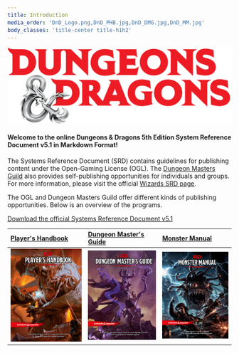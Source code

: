 ```yaml
---
title: Introduction
media_order: 'DnD_Logo.png,DnD_PHB.jpg,DnD_DMG.jpg,DnD_MM.jpg'
body_classes: 'title-center title-h1h2'
---
```


![D&D Logo](DnD_Logo.png)

#### Welcome to the online Dungeons & Dragons 5th Edition System Reference Document v5.1 in Markdown Format!

The Systems Reference Document (SRD) contains guidelines for publishing content under the Open-Gaming License (OGL). The [Dungeon Masters Guild](http://dungeonmastersguild.com/) also provides self-publishing opportunities for individuals and groups. For more information, please visit the official [Wizards SRD page](http://dnd.wizards.com/articles/features/systems-reference-document-srd).

The OGL and Dungeon Masters Guild offer different kinds of publishing opportunities. Below is an overview of the programs.

[Download the official Systems Reference Document v5.1](http://media.wizards.com/2016/downloads/DND/SRD-OGL_V5.1.pdf)

|  [Player's Handbook](https://www.amazon.com/Players-Handbook-Dungeons-Dragons-Wizards/dp/0786965606/ref=asap_bc?ie=UTF8)  |  [Dungeon Master's Guide](https://www.amazon.com/Dungeon-Masters-Guide-Core-Rulebook/dp/0786965622/ref=asap_bc?ie=UTF8)  |  [Monster Manual](https://www.amazon.com/Monster-Manual-Core-Rulebook-Wizards/dp/0786965614/ref=asap_bc?ie=UTF8)  |
|  :-----          |  :-----          |  :-----          |
|  ![PHB](DnD_PHB.jpg) |  ![DMG](DnD_DMG.jpg) |  ![MM](DnD_MM.jpg) |





